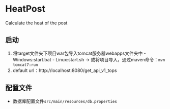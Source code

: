 # HeatPost
Calculate the heat of the post
## 启动
  1. 将target文件夹下项目war包导入tomcat服务器webapps文件夹中
    - Windows:start.bat
    - Linux:start.sh
  -> 或将项目导入，通过maven命令：`mvn tomcat7:run`
  2. default url：http://localhost:8080/get_api_v1_tops
## 配置文件
- 数据库配置文件`src/main/resources/db.properties`
